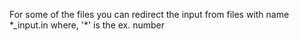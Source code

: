 For some of the files you can redirect the input from files with name \*_input.in where, '*' is the ex. number

